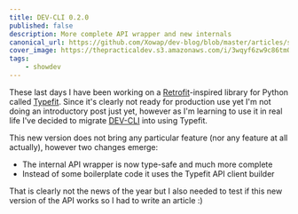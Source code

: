 ```yaml
---
title: DEV-CLI 0.2.0
published: false
description: More complete API wrapper and new internals
canonical_url: https://github.com/Xowap/dev-blog/blob/master/articles/showdev/dev_cli_0.2.0.md
cover_image: https://thepracticaldev.s3.amazonaws.com/i/3wqyf6zw9c86tm06otk1.jpg
tags:
    - showdev
---
```


These last days I have been working on a [Retrofit](https://github.com/square/retrofit)-inspired library for Python called [Typefit](https://github.com/xowap/typefit). Since it's clearly not ready for production use yet I'm not doing an introductory post just yet, however as I'm learning to use it in real life I've decided to migrate [DEV-CLI](https://github.com/xowap/dev-cli) into using Typefit.

This new version does not bring any particular feature (nor any feature at all actually), however two changes emerge:

- The internal API wrapper is now type-safe and much more complete
- Instead of some boilerplate code it uses the Typefit API client builder

That is clearly not the news of the year but I also needed to test if this new version of the API works so I had to write an article :)